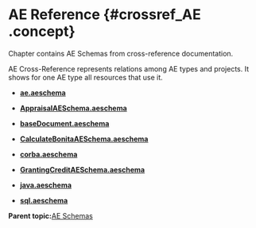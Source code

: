 # AE Reference {#crossref_AE .concept}

Chapter contains AE Schemas from cross-reference documentation.

AE Cross-Reference represents relations among AE types and projects. It shows for one AE type all resources that use it.

-   **[ae.aeschema](../../../../../../modules/demo_Enterprise/dita/crossref/ae/aeRef/res_Id39.md)**  

-   **[AppraisalAESchema.aeschema](../../../../../../modules/demo_Enterprise/dita/crossref/ae/aeRef/res_Id40.md)**  

-   **[baseDocument.aeschema](../../../../../../modules/demo_Enterprise/dita/crossref/ae/aeRef/res_Id38.md)**  

-   **[CalculateBonitaAESchema.aeschema](../../../../../../modules/demo_Enterprise/dita/crossref/ae/aeRef/res_Id46.md)**  

-   **[corba.aeschema](../../../../../../modules/demo_Enterprise/dita/crossref/ae/aeRef/res_Id41.md)**  

-   **[GrantingCreditAESchema.aeschema](../../../../../../modules/demo_Enterprise/dita/crossref/ae/aeRef/res_Id42.md)**  

-   **[java.aeschema](../../../../../../modules/demo_Enterprise/dita/crossref/ae/aeRef/res_Id43.md)**  

-   **[sql.aeschema](../../../../../../modules/demo_Enterprise/dita/crossref/ae/aeRef/res_Id44.md)**  


**Parent topic:**[AE Schemas](../../../../../../modules/demo_Enterprise/dita/crossref/ae/AE.md)

